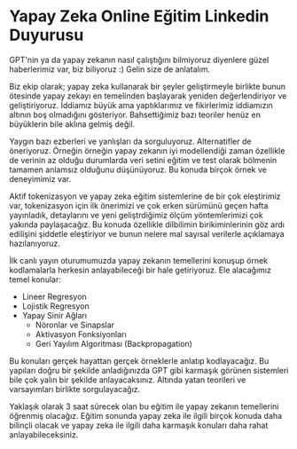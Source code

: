 # Yapay Zeka Online Eğitim Linkedin Duyurusu

GPT'nin ya da yapay zekanın nasıl çalıştığını bilmiyoruz diyenlere güzel haberlerimiz var, biz biliyoruz :) Gelin size de anlatalım.

Biz ekip olarak; yapay zeka kullanarak bir şeyler geliştirmeyle birlikte bunun ötesinde yapay zekayı en temelinden başlayarak yeniden değerlendiriyor ve geliştiriyoruz. İddiamız büyük ama yaptıklarımız ve fikirlerimiz iddiamızın altının boş olmadığını gösteriyor. Bahsettiğimiz bazı teoriler henüz en büyüklerin bile aklına gelmiş değil.

Yaygın bazı ezberleri ve yanlışları da sorguluyoruz. Alternatifler de öneriyoruz. Örneğin örneğin yapay zekanın iyi modellendiği zaman özellikle de verinin az olduğu durumlarda veri setini eğitim ve test olarak bölmenin tamamen anlamsız olduğunu düşünüyoruz. Bu konuda birçok örnek ve deneyimimiz var.

Aktif tokenizasyon ve yapay zeka eğitim sistemlerine de bir çok eleştirimiz var, tokenizasyon için ilk önerimizi ve çok erken sürümünü geçen hafta yayınladık, detaylarını ve yeni geliştrdiğimiz ölçüm yöntemlerimizi çok yakında paylaşacağız. Bu konuda özellikle dilbilimin birikiminlerinin göz ardı edilişini şiddetle eleştiriyor ve bunun nelere mal sayısal verilerle açıklamaya hazılanıyoruz.

İlk canlı yayın oturumumuzda yapay zekanın temellerini konuşup örnek kodlamalarla herkesin anlayabileceği bir hale getiriyoruz. Ele alacağımız temel konular:

- Lineer Regresyon
- Lojistik Regresyon
- Yapay Sinir Ağları
  - Nöronlar ve Sinapslar
  - Aktivasyon Fonksiyonları
  - Geri Yayılım Algoritması (Backpropagation)

Bu konuları gerçek hayattan gerçek örneklerle anlatıp kodlayacağız. Bu yapıları doğru bir şekilde anladığınızda GPT gibi karmaşık görünen sistemleri bile çok yalın bir şekilde anlayacaksınız. Altında yatan teorileri ve varsayımları birlikte sorgulayacağız.

Yaklaşık olarak 3 saat sürecek olan bu eğitim ile yapay zekanın temellerini öğrenmiş olacağız. Eğitim sonunda yapay zeka ile ilgili birçok konuda daha bilinçli olacak ve yapay zeka ile ilgili daha karmaşık konuları daha rahat anlayabileceksiniz.

